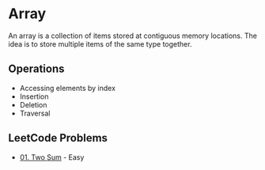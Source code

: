 # Array

An array is a collection of items stored at contiguous memory locations. The idea is to store multiple items of the same type together.

## Operations
- Accessing elements by index
- Insertion
- Deletion
- Traversal

## LeetCode Problems

- [01. Two Sum](../Leetcode/Array/two_sum.py) - Easy

